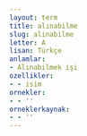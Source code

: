 ```yaml
---
layout: term
title: alınabilme
slug: alinabilme
letter: A
lisan: Türkçe
anlamlar:
- Alınabilmek işi
ozellikler:
- - isim
ornekler:
- - ''
orneklerkaynak:
- - ''
---
```

